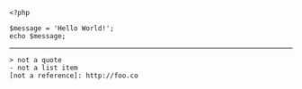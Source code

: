     <?php

    $message = 'Hello World!';
    echo $message;

---

    > not a quote
    - not a list item
    [not a reference]: http://foo.co

